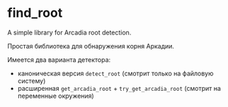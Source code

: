 # find_root

A simple library for Arcadia root detection.

Простая библиотека для обнаружения корня Аркадии.

Имеется два варианта детектора:
- каноническая версия `detect_root` (смотрит только на файловую систему)
- расширенная `get_arcadia_root` + `try_get_arcadia_root` (смотрит на переменные окружения)
